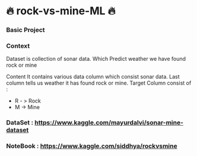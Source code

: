 # 🔥 rock-vs-mine-ML 🔥
### Basic Project 


### Context
Dataset is collection of sonar data. Which Predict weather we have found rock or mine

Content
It contains various data column which consist sonar data. Last column tells us weather it has found rock or mine.
Target Column consist of :
* R - > Rock
* M -> Mine

### DataSet : <https://www.kaggle.com/mayurdalvi/sonar-mine-dataset>
### NoteBook : <https://www.kaggle.com/siddhya/rockvsmine>
